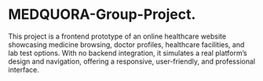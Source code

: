 # MEDQUORA-Group-Project.
This project is a frontend prototype of an online healthcare website showcasing medicine browsing, doctor profiles, healthcare facilities, and lab test options. With no backend integration, it simulates a real platform’s design and navigation, offering a responsive, user-friendly, and professional interface.
